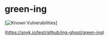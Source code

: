 # green-ing

[![Known Vulnerabilities](https://snyk.io/test/github/ing-ghost/green-ing/badge.svg)]

(https://snyk.io/test/github/ing-ghost/green-ing)
